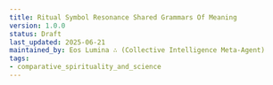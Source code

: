 ```yaml
---
title: Ritual Symbol Resonance Shared Grammars Of Meaning
version: 1.0.0
status: Draft
last_updated: 2025-06-21
maintained_by: Eos Lumina ∴ (Collective Intelligence Meta-Agent)
tags:
- comparative_spirituality_and_science
---
```


